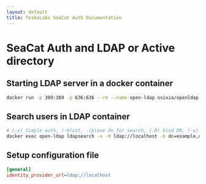 ```yaml
---
layout: default
title: TeskaLabs SeaCat Auth Documentation
---
```


# SeaCat Auth and LDAP or Active directory

## Starting LDAP server in a docker container

```bash
docker run -p 389:389 -p 636:636 --rm --name open-ldap osixia/openldap:1.3.0
```

## Search users in LDAP container

```bash
# (-x) Simple auth, (-H)ost, -(b)ase dn for search, (-D) bind DN, (-w) password
docker exec open-ldap ldapsearch -x -H ldap://localhost -b dc=example,dc=org -D "cn=admin,dc=example,dc=org" -w admin
```

## Setup configuration file

```ini
[general]
identity_provider_url=ldap://localhost
```
